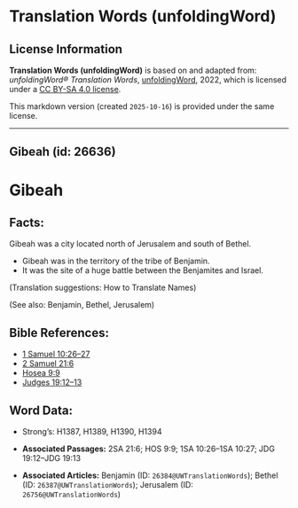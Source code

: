 # Translation Words (unfoldingWord)

## License Information

**Translation Words (unfoldingWord)** is based on and adapted from: _unfoldingWord® Translation Words_, [unfoldingWord](https://unfoldingword.org/utw), 2022, which is licensed under a [CC BY-SA 4.0 license](https://creativecommons.org/licenses/by-sa/4.0/legalcode.en).

This markdown version (created `2025-10-16`) is provided under the same license.



--------------------------------

## Gibeah (id: 26636)

Gibeah
======

Facts:
------

Gibeah was a city located north of Jerusalem and south of Bethel.

* Gibeah was in the territory of the tribe of Benjamin.
* It was the site of a huge battle between the Benjamites and Israel.

(Translation suggestions: How to Translate Names)

(See also: Benjamin, Bethel, Jerusalem)

Bible References:
-----------------

* [1 Samuel 10:26–27](https://ref.ly/1Sam10:26-1Sam10:27)
* [2 Samuel 21:6](https://ref.ly/2Sam21:6)
* [Hosea 9:9](https://ref.ly/Hos9:9)
* [Judges 19:12–13](https://ref.ly/Judg19:12-Judg19:13)

Word Data:
----------

* Strong’s: H1387, H1389, H1390, H1394

* **Associated Passages:** 2SA 21:6; HOS 9:9; 1SA 10:26–1SA 10:27; JDG 19:12–JDG 19:13
* **Associated Articles:** Benjamin (ID: `26384@UWTranslationWords`); Bethel (ID: `26387@UWTranslationWords`); Jerusalem (ID: `26756@UWTranslationWords`)

